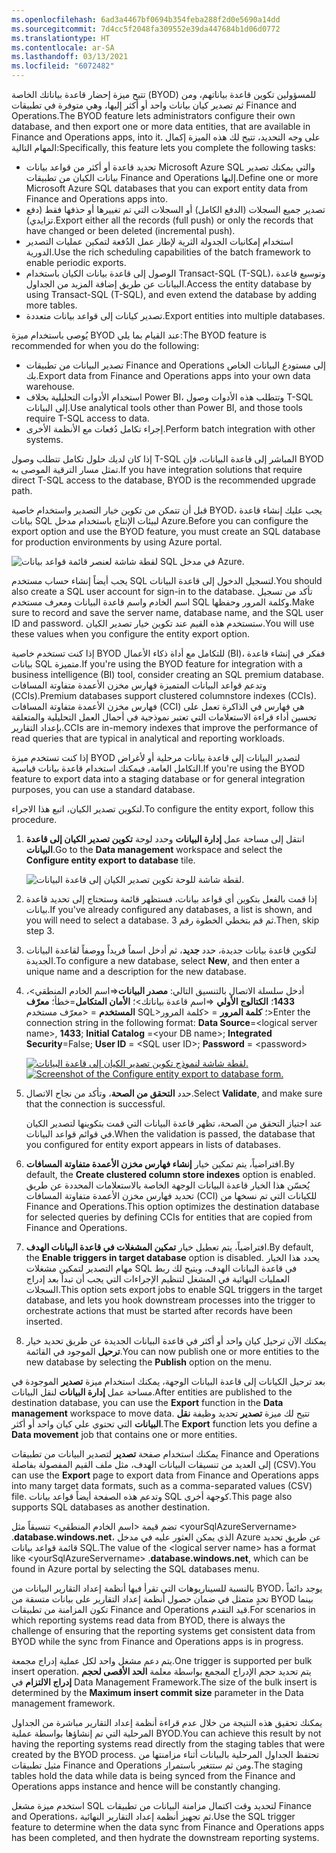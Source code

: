 ```yaml
---
ms.openlocfilehash: 6ad3a4467bf0694b354feba288f2d0e5690a14dd
ms.sourcegitcommit: 7d4cc5f2048fa309552e39da447684b1d06d0772
ms.translationtype: HT
ms.contentlocale: ar-SA
ms.lasthandoff: 03/13/2021
ms.locfileid: "6072482"
---
```

<span data-ttu-id="61224-101">تتيح ميزة إحضار قاعدة بياناتك الخاصة (BYOD)‬ للمسؤولين تكوين قاعدة بياناتهم، ومن ثم تصدير كيان بيانات واحد أو أكثر إليها، وهي متوفرة في تطبيقات Finance and Operations.</span><span class="sxs-lookup"><span data-stu-id="61224-101">The BYOD feature lets administrators configure their own database, and then export one or more data entities, that are available in Finance and Operations apps, into it.</span></span> <span data-ttu-id="61224-102">على وجه التحديد، تتيح لك هذه الميزة إكمال المهام التالية:</span><span class="sxs-lookup"><span data-stu-id="61224-102">Specifically, this feature lets you complete the following tasks:</span></span>

- <span data-ttu-id="61224-103">تحديد قاعدة أو أكثر من قواعد بيانات Microsoft Azure SQL والتي يمكنك تصدير بيانات الكيان من تطبيقات Finance and Operations إليها.</span><span class="sxs-lookup"><span data-stu-id="61224-103">Define one or more Microsoft Azure SQL databases that you can export entity data from Finance and Operations apps into.</span></span>
- <span data-ttu-id="61224-104">تصدير جميع السجلات (الدفع الكامل) أو السجلات التي تم تغييرها أو حذفها فقط (دفع تزايدي).</span><span class="sxs-lookup"><span data-stu-id="61224-104">Export either all the records (full push) or only the records that have changed or been deleted (incremental push).</span></span>
- <span data-ttu-id="61224-105">استخدام إمكانيات الجدولة الثرية لإطار عمل الدُفعة لتمكين عمليات التصدير الدورية.</span><span class="sxs-lookup"><span data-stu-id="61224-105">Use the rich scheduling capabilities of the batch framework to enable periodic exports.</span></span>
- <span data-ttu-id="61224-106">الوصول إلى قاعدة بيانات الكيان باستخدام Transact-SQL (T-SQL)، وتوسيع قاعدة البيانات عن طريق إضافة المزيد من الجداول.</span><span class="sxs-lookup"><span data-stu-id="61224-106">Access the entity database by using Transact-SQL (T-SQL), and even extend the database by adding more tables.</span></span>
- <span data-ttu-id="61224-107">تصدير كيانات إلى قواعد بيانات متعددة.</span><span class="sxs-lookup"><span data-stu-id="61224-107">Export entities into multiple databases.</span></span>

<span data-ttu-id="61224-108">يُوصى باستخدام ميزة BYOD عند القيام بما يلي:</span><span class="sxs-lookup"><span data-stu-id="61224-108">The BYOD feature is recommended for when you do the following:</span></span>

- <span data-ttu-id="61224-109">تصدير البيانات من تطبيقات Finance and Operations إلى مستودع البيانات الخاص بك.</span><span class="sxs-lookup"><span data-stu-id="61224-109">Export data from Finance and Operations apps into your own data warehouse.</span></span>
- <span data-ttu-id="61224-110">استخدام الأدوات التحليلية بخلاف Power BI، وتتطلب هذه الأدوات وصول T-SQL إلى البيانات.</span><span class="sxs-lookup"><span data-stu-id="61224-110">Use analytical tools other than Power BI, and those tools require T-SQL access to data.</span></span>
- <span data-ttu-id="61224-111">إجراء تكامل دُفعات مع الأنظمة الأخرى.</span><span class="sxs-lookup"><span data-stu-id="61224-111">Perform batch integration with other systems.</span></span>

<span data-ttu-id="61224-112">إذا كان لديك حلول تكامل تتطلب وصول T-SQL المباشر إلى قاعدة البيانات، فإن BYOD تمثل مسار الترقية الموصى به.</span><span class="sxs-lookup"><span data-stu-id="61224-112">If you have integration solutions that require direct T-SQL access to the database, BYOD is the recommended upgrade path.</span></span> 

<span data-ttu-id="61224-113">قبل أن تتمكن من تكوين خيار التصدير واستخدام خاصية BYOD، يجب عليك إنشاء قاعدة بيانات SQL لبيئات الإنتاج باستخدام مدخل Azure.</span><span class="sxs-lookup"><span data-stu-id="61224-113">Before you can configure the export option and use the BYOD feature, you must create an SQL database for production environments by using Azure portal.</span></span> 
 
![لقطة شاشة لعنصر قائمة قواعد بيانات SQL في مدخل Azure.](../media/azure-1.png) 

<span data-ttu-id="61224-115">يجب أيضاً إنشاء حساب مستخدم SQL لتسجيل الدخول إلى قاعدة البيانات.</span><span class="sxs-lookup"><span data-stu-id="61224-115">You should also create a SQL user account for sign-in to the database.</span></span> <span data-ttu-id="61224-116">تأكد من تسجيل اسم الخادم واسم قاعدة البيانات ومعرف مستخدم SQL وكلمة المرور وحفظها.</span><span class="sxs-lookup"><span data-stu-id="61224-116">Make sure to record and save the server name, database name, and the SQL user ID and password.</span></span> <span data-ttu-id="61224-117">ستستخدم هذه القيم عند تكوين خيار تصدير الكيان.</span><span class="sxs-lookup"><span data-stu-id="61224-117">You will use these values when you configure the entity export option.</span></span>

<span data-ttu-id="61224-118">إذا كنت تستخدم خاصية BYOD للتكامل مع أداة ذكاء الأعمال (BI)، ففكر في إنشاء قاعدة بيانات SQL متميزة.</span><span class="sxs-lookup"><span data-stu-id="61224-118">If you're using the BYOD feature for integration with a business intelligence (BI) tool, consider creating an SQL premium database.</span></span> <span data-ttu-id="61224-119">وتدعم قواعد البيانات المتميزة فهارس مخزن الأعمدة متفاوتة المسافات (CCIs).</span><span class="sxs-lookup"><span data-stu-id="61224-119">Premium databases support clustered columnstore indexes (CCIs).</span></span> <span data-ttu-id="61224-120">فهارس مخزن الأعمدة متفاوتة المسافات (CCI) هي فهارس في الذاكرة تعمل على تحسين أداء قراءة الاستعلامات التي تعتبر نموذجية في أحمال العمل التحليلية والمتعلقة بإعداد التقارير.</span><span class="sxs-lookup"><span data-stu-id="61224-120">CCIs are in-memory indexes that improve the performance of read queries that are typical in analytical and reporting workloads.</span></span> 

<span data-ttu-id="61224-121">إذا كنت تستخدم ميزة BYOD لتصدير البيانات إلى قاعدة بيانات مرحلية أو لأغراض التكامل العامة، فيمكنك استخدام قاعدة بيانات قياسية.</span><span class="sxs-lookup"><span data-stu-id="61224-121">If you're using the BYOD feature to export data into a staging database or for general integration purposes, you can use a standard database.</span></span>

<span data-ttu-id="61224-122">لتكوين تصدير الكيان، اتبع هذا الاجراء.</span><span class="sxs-lookup"><span data-stu-id="61224-122">To configure the entity export, follow this procedure.</span></span>

1.  <span data-ttu-id="61224-123">انتقل إلى مساحة عمل **إدارة البيانات** وحدد لوحة **تكوين تصدير الكيان إلى قاعدة البيانات**.</span><span class="sxs-lookup"><span data-stu-id="61224-123">Go to the **Data management** workspace and select the **Configure entity export to database** tile.</span></span>
 
    ![لقطة شاشة للوحة تكوين تصدير الكيان إلى قاعدة البيانات.](../media/configure-entity.png)

2.  <span data-ttu-id="61224-125">إذا قمت بالفعل بتكوين أي قواعد بيانات، فستظهر قائمة وستحتاج إلى تحديد قاعدة بيانات.</span><span class="sxs-lookup"><span data-stu-id="61224-125">If you've already configured any databases, a list is shown, and you will need to select a database.</span></span> <span data-ttu-id="61224-126">ثم قم بتخطي الخطوة رقم 3.</span><span class="sxs-lookup"><span data-stu-id="61224-126">Then, skip step 3.</span></span>
3.  <span data-ttu-id="61224-127">لتكوين قاعدة بيانات جديدة، حدد **جديد**، ثم أدخل اسماً فريداً ووصفاً لقاعدة البيانات الجديدة.</span><span class="sxs-lookup"><span data-stu-id="61224-127">To configure a new database, select **New**, and then enter a unique name and a description for the new database.</span></span> 
4.  <span data-ttu-id="61224-128">أدخل سلسلة الاتصال بالتنسيق التالي: **مصدر البيانات**=&lt;اسم الخادم المنطقي&gt;، **1433**؛ **الكتالوج الأولي** =&lt;اسم قاعدة بياناتك&gt;؛ **الأمان المتكامل**=خطأ؛ **معرّف المستخدم** = &lt;معرّف مستخدم SQL&gt;؛ **كلمة المرور** = &lt;كلمة المرور&gt;</span><span class="sxs-lookup"><span data-stu-id="61224-128">Enter the connection string in the following format: **Data Source**=&lt;logical server name&gt;, **1433**; **Initial Catalog** =&lt;your DB name&gt;; **Integrated Security**=False; **User ID** = &lt;SQL user ID&gt;; **Password** = &lt;password&gt;</span></span>
 
    <span data-ttu-id="61224-129">[![لقطة شاشة لنموذج تكوين تصدير الكيان إلى قاعدة البيانات.](../media/byod-1.png)](../media/byod-1.png#lightbox)</span><span class="sxs-lookup"><span data-stu-id="61224-129">[![Screenshot of the Configure entity export to database form.](../media/byod-1.png)](../media/byod-1.png#lightbox)</span></span>

5.  <span data-ttu-id="61224-130">حدد **التحقق من الصحة**، وتأكد من نجاح الاتصال.</span><span class="sxs-lookup"><span data-stu-id="61224-130">Select **Validate**, and make sure that the connection is successful.</span></span>

    <span data-ttu-id="61224-131">عند اجتياز التحقق من الصحة، تظهر قاعدة البيانات التي قمت بتكوينها لتصدير الكيان في قوائم قواعد البيانات.</span><span class="sxs-lookup"><span data-stu-id="61224-131">When the validation is passed, the database that you configured for entity export appears in lists of databases.</span></span>

6.  <span data-ttu-id="61224-132">افتراضياً، يتم تمكين خيار **إنشاء فهارس مخزن الأعمدة متفاوتة المسافات**.</span><span class="sxs-lookup"><span data-stu-id="61224-132">By default, the **Create clustered column store indexes** option is enabled.</span></span> <span data-ttu-id="61224-133">يُحسّن هذا الخيار قاعدة البيانات الوجهة الخاصة بالاستعلامات المحددة عن طريق تحديد فهارس مخزن الأعمدة متفاوتة المسافات (CCI) للكيانات التي تم نسخها من Finance and Operations.</span><span class="sxs-lookup"><span data-stu-id="61224-133">This option optimizes the destination database for selected queries by defining CCIs for entities that are copied from Finance and Operations.</span></span>

7.  <span data-ttu-id="61224-134">افتراضياً، يتم تعطيل خيار **تمكين المشغلات في قاعدة البيانات الهدف**.</span><span class="sxs-lookup"><span data-stu-id="61224-134">By default, the **Enable triggers in target database** option is disabled.</span></span> <span data-ttu-id="61224-135">يحدد هذا الخيار مهام التصدير لتمكين مشغلات SQL في قاعدة البيانات الهدف، ويتيح لك ربط العمليات النهائية في المشغل لتنظيم الإجراءات التي يجب أن تبدأ بعد إدراج السجلات.</span><span class="sxs-lookup"><span data-stu-id="61224-135">This option sets export jobs to enable SQL triggers in the target database, and lets you hook downstream processes into the trigger to orchestrate actions that must be started after records have been inserted.</span></span> 

8.  <span data-ttu-id="61224-136">يمكنك الآن ترحيل كيان واحد أو أكثر في قاعدة البيانات الجديدة عن طريق تحديد خيار **ترحيل** الموجود في القائمة.</span><span class="sxs-lookup"><span data-stu-id="61224-136">You can now publish one or more entities to the new database by selecting the **Publish** option on the menu.</span></span>

<span data-ttu-id="61224-137">بعد ترحيل الكيانات إلى قاعدة البيانات الوجهة، يمكنك استخدام ميزة **تصدير** الموجودة في مساحة عمل **إدارة البيانات** لنقل البيانات.</span><span class="sxs-lookup"><span data-stu-id="61224-137">After entities are published to the destination database, you can use the **Export** function in the **Data management** workspace to move data.</span></span> <span data-ttu-id="61224-138">تتيح لك ميزة **تصدير** تحديد وظيفة **نقل البيانات** التي تحتوي علي كيان واحد أو أكثر.</span><span class="sxs-lookup"><span data-stu-id="61224-138">The **Export** function lets you define a **Data movement** job that contains one or more entities.</span></span>

<span data-ttu-id="61224-139">يمكنك استخدام صفحة **تصدير** لتصدير البيانات من تطبيقات Finance and Operations إلى العديد من تنسيقات البيانات الهدف، مثل ملف القيم المفصولة بفاصلة (CSV).</span><span class="sxs-lookup"><span data-stu-id="61224-139">You can use the **Export** page to export data from Finance and Operations apps into many target data formats, such as a comma-separated values (CSV) file.</span></span> <span data-ttu-id="61224-140">وتدعم هذه الصفحة أيضاً قواعد بيانات SQL كوجهة أخرى.</span><span class="sxs-lookup"><span data-stu-id="61224-140">This page also supports SQL databases as another destination.</span></span>

<span data-ttu-id="61224-141">تضم قيمة &lt;اسم الخادم المنطقي&gt; تنسيقاً مثل &lt;yourSqlAzureServername&gt; .**database.windows.net**، الذي يمكن العثور عليه في مدخل Azure عن طريق تحديد قائمة قواعد بيانات SQL.</span><span class="sxs-lookup"><span data-stu-id="61224-141">The value of the &lt;logical server name&gt; has a format like &lt;yourSqlAzureServername&gt; .**database.windows.net**, which can be found in Azure portal by selecting the SQL databases menu.</span></span> 

<span data-ttu-id="61224-142">بالنسبة للسيناريوهات التي تقرأ فيها أنظمة إعداد التقارير البيانات من BYOD، يوجد دائماً تحدٍ متمثل في ضمان حصول أنظمة إعداد التقارير على بيانات متسقة من BYOD بينما تكون المزامنة من تطبيقات Finance and Operations قيد التقدم.</span><span class="sxs-lookup"><span data-stu-id="61224-142">For scenarios in which reporting systems read data from BYOD, there is always the challenge of ensuring that the reporting systems get consistent data from BYOD while the sync from Finance and Operations apps is in progress.</span></span> 

<span data-ttu-id="61224-143">يتم دعم مشغل واحد لكل عملية إدراج مجمعة.</span><span class="sxs-lookup"><span data-stu-id="61224-143">One trigger is supported per bulk insert operation.</span></span> <span data-ttu-id="61224-144">يتم تحديد حجم الإدراج المجمع بواسطة معلمة **الحد الأقصى لحجم إدراج الالتزام** في Data Management Framework.</span><span class="sxs-lookup"><span data-stu-id="61224-144">The size of the bulk insert is determined by the **Maximum insert commit size** parameter in the Data management framework.</span></span>

<span data-ttu-id="61224-145">يمكنك تحقيق هذه النتيجة من خلال عدم قراءة أنظمة إعداد التقارير مباشرة من الجداول المرحلية التي تم إنشاؤها بواسطة عملية BYOD.</span><span class="sxs-lookup"><span data-stu-id="61224-145">You can achieve this result by not having the reporting systems read directly from the staging tables that were created by the BYOD process.</span></span> <span data-ttu-id="61224-146">تحتفظ الجداول المرحلية بالبيانات أثناء مزامنتها من مثيل تطبيقات Finance and Operations ومن ثم ستتغير باستمرار.</span><span class="sxs-lookup"><span data-stu-id="61224-146">The staging tables hold the data while data is being synced from the Finance and Operations apps instance and hence will be constantly changing.</span></span> 

<span data-ttu-id="61224-147">استخدم ميزة مشغل SQL لتحديد وقت اكتمال مزامنة البيانات من تطبيقات Finance and Operations، ثم تجهيز أنظمة إعداد التقارير النهائية.</span><span class="sxs-lookup"><span data-stu-id="61224-147">Use the SQL trigger feature to determine when the data sync from Finance and Operations apps has been completed, and then hydrate the downstream reporting systems.</span></span>